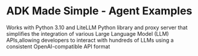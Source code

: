 # ADK Made Simple - Agent Examples

Works with Python 3.10 and LiteLLM Python library and proxy server that simplifies the integration of various Large Language Model (LLM) APIs,allowing developers to interact with hundreds of LLMs using a consistent OpenAI-compatible API format

